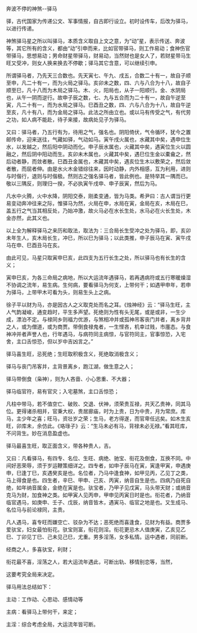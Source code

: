 奔波不停的神煞--驿马

驿，古代国家为传递公文、军事情报，自古即行设立。初时设传车，后改为驿马，以进行传递。

神煞驿马星之所以叫驿马，本质含义取自上文之意，为“动”星，表示传送、奔波等，其它所有的含义，都由“动”引申而来，比如官带驿马，则工作易动；食神伤官带驿马，思想易动；男命财星带驿马，财易动，当然财也是女人了，若财星带马生旺又受冲，则女人换来换去不停歇；驿马其它含意，可以继续引申。

所谓驿马者，乃先天三合数也。先天寅七、午九、戌五，合数二十有一，故自子顺至申，凡二十有一，而为火局之驿马。亥卯未之数，四、六与八合为十八，故自子顺至巳，凡十八而为木局之驿马。木、火，阳局也，从子一阳顺行。金、水阴局也，从午一阴而逆行。故申子辰之数，七、九与五合而为二十有一，故自午逆至寅，凡二十有一，而为水局之驿马。巳酉丑之数，四、六与八合为十八，故自午逆至亥，凡十有八，而为金局之驿马。此法之所由立也。或以马有传受之气，有代劳之功，如人病不能赴，待子来接，故病处见子为驿马。

又曰：驿马者，乃五行有为，待用之气，强名也。阴阳倚伏，气令循环，犹今之置邮传命，迎来送往，气藏如驿，气动如马。寅午戌火属也，水藏其中矣，遇申位生水，以发越之，然后阳中阴动而化。申子辰水属也，火藏其中矣，遇寅位生火以圆融之，然后阴中阳动而生。亥卯未木属也，火藏其中矣，遇巳位生金以橐龠之，然后动者静，而敛者散。巳酉丑金属也，木藏其中矣，遇亥位生木以敷荣之，然后敛者散，而屈者伸。由是水火木金错综往来，因时动静，内外相感，互为利用，进则与时偕行，退则与时偕极。然则古之强名驿马者，皆此例也。是特举其一隅而已。敬以三隅反，则理归一揆，不必执寅午戌申、申子辰寅，然后为马。

凡水中火腾，火中水降，阴阳交泰，刚柔变通，皆为马类。希尹曰：古人谓当行更易变动奔冲往来之际，惟驿马为然，火局在申，水局在寅，金局在亥，木局在巳，盖五行之气当其相反处，乃始冲激，故火马必在水长生处，水马必在火长生处，木金亦然，此其义也。

以上全为解释驿马之来历和取法，取法为：三合局长生受冲之处为驿马，即，亥卯未年生人，亥木局长生，冲巳，所以巳为驿马；以此类推，申子辰马在寅、寅午戌马在申、巳酉丑马在亥。

由此可见，马星只取寅申巳亥，此四支为五行长生之处，所以驿马也有长生的含义；

寅申巳亥，为各三命局之病地，所以大运流年遇驿马，若再遇病符或五行寒暖燥湿不协调之流年，易生病。生何病，要看驿马为何支，上带何干；如遇甲申年，若申为驿马，上带甲木可看为头，则易生头上之病。

徐子平以财为马，亦是因古人之义取克处而名之耳。《烛神经》云：“驿马生旺，主人气韵凝峻，通变趋时，平生多声望。死绝则为性有头无尾，或是或非，一生少成，漂泊不定。与禄同乡则福力优游，与煞相冲并或孤神吊客丧门并者，离乡背井之人，或为僧道，或为商贾。带倒食禄鬼者，一生悭吝，机幸过贱，市廛态。与食神冲并者声誉人也，行年遇马，与病符同主病惊，与官符同主，官事惊恐，入宅舍，主口舌惊恐，但以岁中吉凶言之。”

驿马喜生旺，忌死绝；生旺取积极含义，死绝取消极含义；

驿马与丧门吊客并，主背景离乡，跑江湖，做生意之人；

驿马带倒食（枭神），则为人吝啬、小心思重、不大器；

驿马临官符，易有官灾；入宅墓煞，主口舌惊恐；

凡柱中带马，若不值空亡、破败、交退、伏神，须荣贵互禄，共天乙贵神，同其马位。更得诸杀相并，官秉大权，贵居廊庙，时为上贵，日为中贵，月为常庶。库马，主少年之喜；旺马，资壮岁之荣；生马，老方得遂，而官卑任远矣。如木生亥旺，卯库未，余仿此。《珞琭子》云：“生马未必有马，背禄未必无禄。”看其旺库，不问背生。妙在消息盈虚也。

驿马最喜生旺，取正面含义，带各种贵人，吉。

又曰：凡看驿马，有四专、名位、生旺、病绝、驰宝、衔花及倒食，互换不同。中间好恶荣辱，须于岁运鞭策细详之。四专者，如申子辰马在寅，寅逢甲寅，申遇庚申，巳逢丁巳，亥遇癸亥是也。名位者，乃马中逢食神，如甲见丙，乙见丁之类，马上得食是也。四生者，辛巳、甲申、己亥、丙寅，纳音自生是也。四病乃自死自绝，如年纳音属金，金绝在寅是也。驮宝者，乃甲子见戊寅，马头带天财；或纳音克马为财，加食神之类。如甲寅人见丙申，甲申见丙寅日时是也。衔花者，乃纳音临官遇马，如庚申、壬子、戊辰，纳音皆木，遇寅马、临官之地是也。又生成马、名位马与前论禄同，主贵。

凡人遇马，喜专旺而嫌空亡、驳杂为不达；恶死绝而喜逢食，见财为有益。商贾多爱驮宝，妇女最怕衔花。驮宝则富，衔花则淫。衔花更忌木人值庚寅，乙亥见乙巳、丁卯见丁巳、己未见己巳，尤重。男多淫荡，女多私情。运中遇者，同前断。

经商之人，多喜驮宝，利财；

衔花最不喜，淫荡之人，若大运流年遇此，可断出轨、移情别恋等，当然，

这要考究全局来决定。

驿马用法总结如下：

主动：工作动、心思动、感情动等

主病：看驿马上带何干，来定；

主淫：综合考虑全局，大运流年皆可断。

